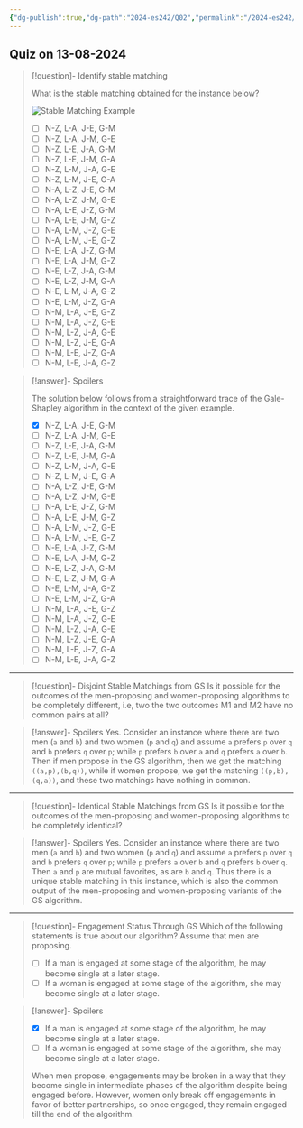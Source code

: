 ```yaml
---
{"dg-publish":true,"dg-path":"2024-es242/Q02","permalink":"/2024-es242/q02/"}
---
```


## Quiz on 13-08-2024


<div class="transclusion internal-embed is-loaded"><div class="markdown-embed">



> [!question]- Identify stable matching
>
> What is the stable matching obtained for the instance below?
>
> ![Stable Matching Example](/img/user/Exercises/Short-Answer/figures/0004.png)
> 
> - [ ] N-Z, L-A, J-E, G-M
> - [ ] N-Z, L-A, J-M, G-E
> - [ ] N-Z, L-E, J-A, G-M
> - [ ] N-Z, L-E, J-M, G-A
> - [ ] N-Z, L-M, J-A, G-E
> - [ ] N-Z, L-M, J-E, G-A
> - [ ] N-A, L-Z, J-E, G-M
> - [ ] N-A, L-Z, J-M, G-E
> - [ ] N-A, L-E, J-Z, G-M
> - [ ] N-A, L-E, J-M, G-Z
> - [ ] N-A, L-M, J-Z, G-E
> - [ ] N-A, L-M, J-E, G-Z
> - [ ] N-E, L-A, J-Z, G-M
> - [ ] N-E, L-A, J-M, G-Z
> - [ ] N-E, L-Z, J-A, G-M
> - [ ] N-E, L-Z, J-M, G-A
> - [ ] N-E, L-M, J-A, G-Z
> - [ ] N-E, L-M, J-Z, G-A
> - [ ] N-M, L-A, J-E, G-Z
> - [ ] N-M, L-A, J-Z, G-E
> - [ ] N-M, L-Z, J-A, G-E
> - [ ] N-M, L-Z, J-E, G-A
> - [ ] N-M, L-E, J-Z, G-A
> - [ ] N-M, L-E, J-A, G-Z

> [!answer]- Spoilers
> 
> The solution below follows from a straightforward trace of the Gale-Shapley algorithm in the context of the given example.
>
> 
> - [X] N-Z, L-A, J-E, G-M
> - [ ] N-Z, L-A, J-M, G-E
> - [ ] N-Z, L-E, J-A, G-M
> - [ ] N-Z, L-E, J-M, G-A
> - [ ] N-Z, L-M, J-A, G-E
> - [ ] N-Z, L-M, J-E, G-A
> - [ ] N-A, L-Z, J-E, G-M
> - [ ] N-A, L-Z, J-M, G-E
> - [ ] N-A, L-E, J-Z, G-M
> - [ ] N-A, L-E, J-M, G-Z
> - [ ] N-A, L-M, J-Z, G-E
> - [ ] N-A, L-M, J-E, G-Z
> - [ ] N-E, L-A, J-Z, G-M
> - [ ] N-E, L-A, J-M, G-Z
> - [ ] N-E, L-Z, J-A, G-M
> - [ ] N-E, L-Z, J-M, G-A
> - [ ] N-E, L-M, J-A, G-Z
> - [ ] N-E, L-M, J-Z, G-A
> - [ ] N-M, L-A, J-E, G-Z
> - [ ] N-M, L-A, J-Z, G-E
> - [ ] N-M, L-Z, J-A, G-E
> - [ ] N-M, L-Z, J-E, G-A
> - [ ] N-M, L-E, J-Z, G-A
> - [ ] N-M, L-E, J-A, G-Z


</div></div>


---


<div class="transclusion internal-embed is-loaded"><div class="markdown-embed">



> [!question]- Disjoint Stable Matchings from GS
> Is it possible for the outcomes of the men-proposing and women-proposing algorithms to be completely different, i.e, two the two outcomes M1 and M2 have no common pairs at all?

> [!answer]- Spoilers
> Yes. Consider an instance where there are two men (`a` and `b`) and two women (`p` and `q`) and assume `a` prefers `p` over `q` and `b` prefers `q` over `p`; while `p` prefers `b` over `a` and `q` prefers `a` over `b`. Then if men propose in the GS algorithm, then we get the matching `((a,p),(b,q))`, while if women propose, we get the matching `((p,b),(q,a))`, and these two matchings have nothing in common.

</div></div>


---


<div class="transclusion internal-embed is-loaded"><div class="markdown-embed">



> [!question]- Identical Stable Matchings from GS
> Is it possible for the outcomes of the men-proposing and women-proposing algorithms to be completely identical?

> [!answer]- Spoilers
> Yes. Consider an instance where there are two men (`a` and `b`) and two women (`p` and `q`) and assume `a` prefers `p` over `q` and `b` prefers `q` over `p`; while `p` prefers `a` over `b` and `q` prefers `b` over `q`. Then `a` and `p` are mutual favorites, as are `b` and `q`. Thus there is a unique stable matching in this instance, which is also the common output of the men-proposing and women-proposing variants of the GS algorithm.

</div></div>


---

<div class="transclusion internal-embed is-loaded"><div class="markdown-embed">



> [!question]- Engagement Status Through GS
> Which of the following statements is true about our algorithm? Assume that men are proposing.
> 
> - [ ] If a man is engaged at some stage of the algorithm, he may become single at a later stage.
> - [ ] If a woman is engaged at some stage of the algorithm, she may become single at a later stage.

> [!answer]- Spoilers
> 
> - [X] If a man is engaged at some stage of the algorithm, he may become single at a later stage.
> - [ ] If a woman is engaged at some stage of the algorithm, she may become single at a later stage.
> 
> When men propose, engagements may be broken in a way that they become single in intermediate phases of the algorithm despite being engaged before. However, women only break off engagements in favor of better partnerships, so once engaged, they remain engaged till the end of the algorithm.

</div></div>

